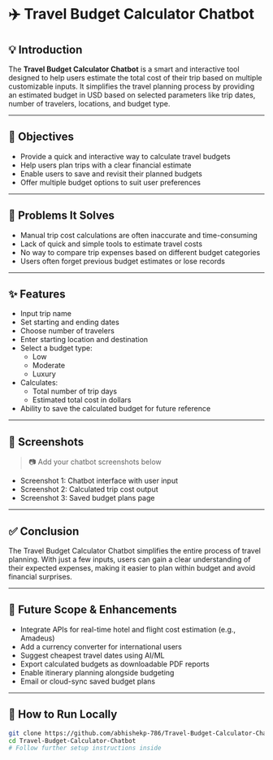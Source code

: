 # ✈️ Travel Budget Calculator Chatbot

## 💡 Introduction
The **Travel Budget Calculator Chatbot** is a smart and interactive tool designed to help users estimate the total cost of their trip based on multiple customizable inputs. It simplifies the travel planning process by providing an estimated budget in USD based on selected parameters like trip dates, number of travelers, locations, and budget type.

---

## 🎯 Objectives
- Provide a quick and interactive way to calculate travel budgets
- Help users plan trips with a clear financial estimate
- Enable users to save and revisit their planned budgets
- Offer multiple budget options to suit user preferences

---

## 🚧 Problems It Solves
- Manual trip cost calculations are often inaccurate and time-consuming
- Lack of quick and simple tools to estimate travel costs
- No way to compare trip expenses based on different budget categories
- Users often forget previous budget estimates or lose records

---

## ✨ Features
- Input trip name
- Set starting and ending dates
- Choose number of travelers
- Enter starting location and destination
- Select a budget type:
  - Low
  - Moderate
  - Luxury
- Calculates:
  - Total number of trip days
  - Estimated total cost in dollars
- Ability to save the calculated budget for future reference

---

## 📸 Screenshots
> 📷 Add your chatbot screenshots below

- Screenshot 1: Chatbot interface with user input
- Screenshot 2: Calculated trip cost output
- Screenshot 3: Saved budget plans page

---

## ✅ Conclusion
The Travel Budget Calculator Chatbot simplifies the entire process of travel planning. With just a few inputs, users can gain a clear understanding of their expected expenses, making it easier to plan within budget and avoid financial surprises.

---

## 🚀 Future Scope & Enhancements
- Integrate APIs for real-time hotel and flight cost estimation (e.g., Amadeus)
- Add a currency converter for international users
- Suggest cheapest travel dates using AI/ML
- Export calculated budgets as downloadable PDF reports
- Enable itinerary planning alongside budgeting
- Email or cloud-sync saved budget plans

---

## 📁 How to Run Locally
```bash
git clone https://github.com/abhishekp-786/Travel-Budget-Calculator-Chatbot.git
cd Travel-Budget-Calculator-Chatbot
# Follow further setup instructions inside
